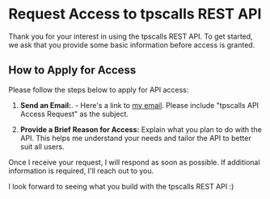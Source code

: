# Request Access to tpscalls REST API

Thank you for your interest in using the tpscalls REST API. To get started, we ask that you provide some basic information before access is granted.

## How to Apply for Access

Please follow the steps below to apply for API access:

1. **Send an Email:**. - Here's a link to [my email](mailto:riley@drnt.ca). Please include "tpscalls API Access Request" as the subject.

2. **Provide a Brief Reason for Access:** Explain what you plan to do with the API. This helps me understand your needs and tailor the API to better suit all users.

Once I receive your request, I will respond as soon as possible. If additional information is required, I'll reach out to you.

I look forward to seeing what you build with the tpscalls REST API :)
